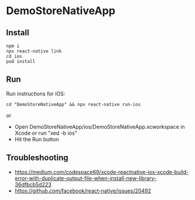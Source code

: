 # DemoStoreNativeApp

## Install
```
npm i
npx react-native link
cd ios
pod install
```

## Run

Run instructions for iOS:
```
cd "DemoStoreNativeApp" && npx react-native run-ios
```
or
- Open DemoStoreNativeApp/ios/DemoStoreNativeApp.xcworkspace in Xcode or run "xed -b ios"
- Hit the Run button


## Troubleshooting

- https://medium.com/codespace69/xcode-reactnative-ios-xcode-build-error-with-duplicate-output-file-when-install-new-library-36dfbcb5d223
- https://github.com/facebook/react-native/issues/20492
